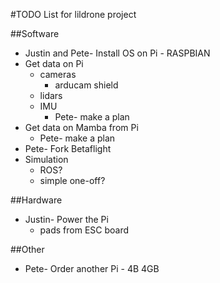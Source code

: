 #TODO List for lildrone project

##Software
- Justin and Pete- Install OS on Pi - RASPBIAN
- Get data on Pi
  - cameras
    - arducam shield
  - lidars
  - IMU
    - Pete- make a plan
- Get data on Mamba from Pi
  - Pete- make a plan
- Pete- Fork Betaflight
- Simulation
  - ROS?
  - simple one-off?


##Hardware
- Justin- Power the Pi
  - pads from ESC board

##Other
- Pete- Order another Pi - 4B 4GB
